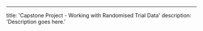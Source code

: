 ---
title: 'Capstone Project  - Working with Randomised Trial Data'
description: 'Description goes here.'
